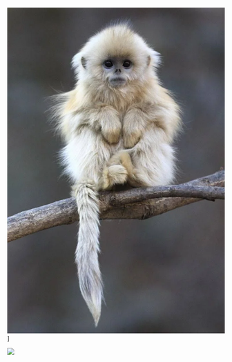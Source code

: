 ![image](./nxeqt56xbaw41.webp)]

<p align="center">

![](http://github-profile-summary-cards.vercel.app/api/cards/stats?username=uwo-ua&theme=tokyonight)

</p>
